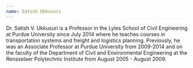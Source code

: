 ```yaml
---
name: Satish Ukkusuri 
---
```


Dr. Satish V. Ukkusuri is a Professor in the Lyles School of Civil Engineering at Purdue University since July 2014 where he teaches courses in transportation systems and freight and logistics planning. Previously, he was an Associate Professor at Purdue University from 2009-2014 and on the faculty of the Department of Civil and Environmental Engineering at the Rensselaer Polytechnic Institute from August 2005 - August 2009. 
